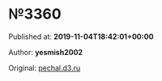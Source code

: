 
# №3360

Published at: **2019-11-04T18:42:01+00:00**

Author: **yesmish2002**

Original: [pechal.d3.ru](https://pechal.d3.ru/3360-1871920/)


